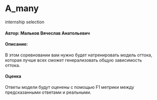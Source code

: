 # A_many

internship selection

#### Автор: Мальков Вячеслав Анатольевич

#### Описание:
В этом соревновании вам нужно будет натренировать модель оттока, которая лучше всех сможет генерализовать общую зависимость оттока.

#### Оценка
Ответы модели будут оценены с помощью F1 метрики между предсказанными ответами и реальными.
